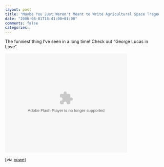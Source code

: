 ```yaml
---
layout: post
title: "Maybe You Just Weren't Meant to Write Agricultural Space Tragedies"
date: "2006-08-01T18:41:00+01:00"
comments: false
categories: 
---
```


<p>The funniest thing I&#8217;ve seen in a long time! Check out &#8220;George Lucas in Love&#8221;.</p>

<p><embed src="http://video.google.com/googleplayer.swf?docId=5058529870025933880" id="VideoPlayback" type="application/x-shockwave-flash" style="width:400px; height:326px;"> </embed>       </p>

<p>[via <a href="http://vowe.net/archives/007532.html">vowe</a>]</p>


